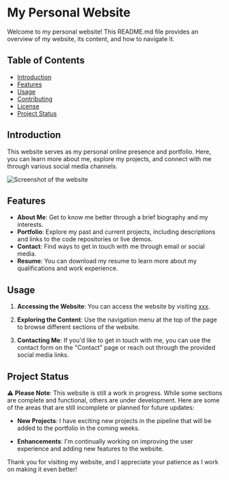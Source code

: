 # My Personal Website

Welcome to my personal website! This README.md file provides an overview of my website, its content, and how to navigate it.

## Table of Contents
- [Introduction](#introduction)
- [Features](#features)
- [Usage](#usage)
- [Contributing](#contributing)
- [License](#license)
- [Project Status](#project-status)

## Introduction

This website serves as my personal online presence and portfolio. Here, you can learn more about me, explore my projects, and connect with me through various social media channels.

![Screenshot of the website](screenshot.png)

## Features

- **About Me**: Get to know me better through a brief biography and my interests.
- **Portfolio**: Explore my past and current projects, including descriptions and links to the code repositories or live demos.
- **Contact**: Find ways to get in touch with me through email or social media.
- **Resume**: You can download my resume to learn more about my qualifications and work experience.

## Usage

1. **Accessing the Website**: You can access the website by visiting [xxx](xxx).

2. **Exploring the Content**: Use the navigation menu at the top of the page to browse different sections of the website.

3. **Contacting Me**: If you'd like to get in touch with me, you can use the contact form on the "Contact" page or reach out through the provided social media links.

## Project Status

⚠️ **Please Note**: This website is still a work in progress. While some sections are complete and functional, others are under development. Here are some of the areas that are still incomplete or planned for future updates:

- **New Projects**: I have exciting new projects in the pipeline that will be added to the portfolio in the coming weeks.

- **Enhancements**: I'm continually working on improving the user experience and adding new features to the website.

Thank you for visiting my website, and I appreciate your patience as I work on making it even better!
